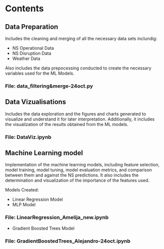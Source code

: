 # Contents

## Data Preparation

Includes the cleaning and merging of all the necessary data sets inclundig:
- NS Operational Data
- NS Disruption Data
- Weather Data

Also includes the data prepocessing conducted to create the necessary variables used for the ML Models.

### File: data_filtering&merge-24oct.py

## Data Vizualisations

Includes the data exploration and the figures and charts generated to visualize and understand it for later interpretation. 
Additionally, it includes the visualization of the results obtained from the ML models.

### File: DataViz.ipynb

## Machine Learning model 

Implementation of the machine learning models, including feature selection, model training, model tuning, model evaluation metrics, and comparison between them and against the NS predictions. It also includes the determination and visualization of the importance of the features used.

Models Created:
- Linear Regression Model
- MLP Model

### File: LinearRegression_Amelija_new.ipynb

- Gradient Boosted Trees Model
  
### File: GradientBoostedTrees_Alejandro-24oct.ipynb







